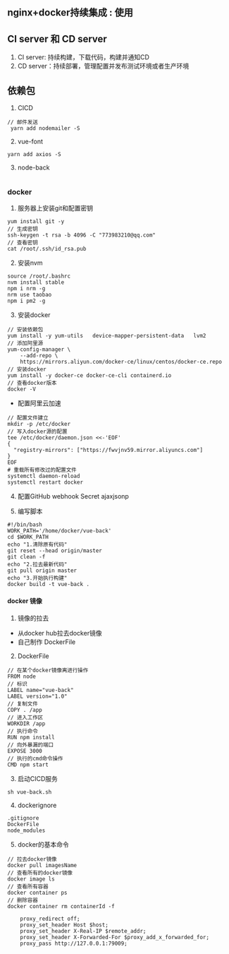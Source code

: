 <!--
 * @Author: Jason wang
 * @Date: 2020-03-23 10:29:14
 * @Descripttion: 
 * @version: 
 -->
##  nginx+docker持续集成 : 使用

## CI server 和 CD server
1. CI server: 持续构建，下载代码，构建并通知CD
2. CD server：持续部署，管理配置并发布测试环境或者生产环境

## 依赖包
1. CICD 
```
// 邮件发送
 yarn add nodemailer -S
```
2. vue-font
```
yarn add axios -S
```
3. node-back
```
```

### docker
1. 服务器上安装git和配置密钥
```
yum install git -y
// 生成密钥
ssh-keygen -t rsa -b 4096 -C "773983210@qq.com"
// 查看密钥
cat /root/.ssh/id_rsa.pub
```
2. 安装nvm
```
source /root/.bashrc
nvm install stable
npm i nrm -g
nrm use taobao
npm i pm2 -g
```
3. 安装docker
```
// 安装依赖包
yum install -y yum-utils   device-mapper-persistent-data   lvm2
// 添加阿里源
yum-config-manager \
    --add-repo \
    https://mirrors.aliyun.com/docker-ce/linux/centos/docker-ce.repo
// 安装docker 
yum install -y docker-ce docker-ce-cli containerd.io
// 查看docker版本
docker -V
```
- 配置阿里云加速
```
// 配置文件建立
mkdir -p /etc/docker
// 写入docker源的配置
tee /etc/docker/daemon.json <<-'EOF'
{
  "registry-mirrors": ["https://fwvjnv59.mirror.aliyuncs.com"]
}
EOF
# 重载所有修改过的配置文件
systemctl daemon-reload
systemctl restart docker
```
4. 配置GitHub webhook
Secret ajaxjsonp

5. 编写脚本
```
#!/bin/bash
WORK_PATH='/home/docker/vue-back'
cd $WORK_PATH
echo "1.清除原有代码"
git reset --head origin/master
git clean -f 
echo "2.拉去最新代码"
git pull origin master
echo "3.开始执行构建"
docker build -t vue-back .
```

#### docker 镜像
1. 镜像的拉去
- 从docker hub拉去docker镜像
- 自己制作 DockerFile 

2. DockerFile
```
// 在某个docker镜像离进行操作
FROM node
// 标识
LABEL name="vue-back"
LABEL version="1.0"
// 复制文件
COPY . /app
// 进入工作区
WORKDIR /app
// 执行命令
RUN npm install
// 向外暴漏的端口
EXPOSE 3000
// 执行的cmd命令操作
CMD npm start
```

3. 启动CICD服务
```
sh vue-back.sh
```

4. dockerignore
```
.gitignore
DockerFile
node_modules
```

5. docker的基本命令
```
// 拉去docker镜像
docker pull imagesName
// 查看所有的docker镜像 
docker image ls
// 查看所有容器
docker container ps
// 删除容器
docker container rm containerId -f
```


```
    proxy_redirect off;  
    proxy_set_header Host $host;  
    proxy_set_header X-Real-IP $remote_addr;  
    proxy_set_header X-Forwarded-For $proxy_add_x_forwarded_for;  
    proxy_pass http://127.0.0.1:79009; 
```




